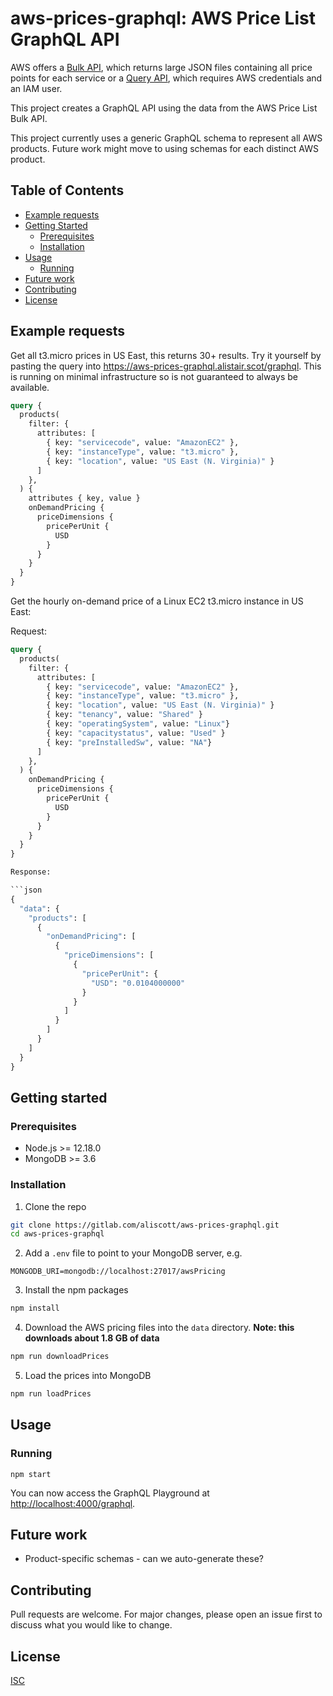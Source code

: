 # aws-prices-graphql: AWS Price List GraphQL API

AWS offers a [Bulk API](https://docs.aws.amazon.com/awsaccountbilling/latest/aboutv2/using-ppslong.html), which returns large JSON files containing all price points for each service or a [Query API](https://docs.aws.amazon.com/awsaccountbilling/latest/aboutv2/using-pelong.html), which requires AWS credentials and an IAM user.

This project creates a GraphQL API using the data from the AWS Price List Bulk API.

This project currently uses a generic GraphQL schema to represent all AWS products. Future work might move to using schemas for each distinct AWS product.

## Table of Contents

* [Example requests](#example-requests)
* [Getting Started](#getting-started)
  * [Prerequisites](#prerequisites)
  * [Installation](#installation)
* [Usage](#usage)
  * [Running](#running)
* [Future work](#future-work)
* [Contributing](#contributing)
* [License](#license)

## Example requests

Get all t3.micro prices in US East, this returns 30+ results. Try it yourself by pasting the query into https://aws-prices-graphql.alistair.scot/graphql. This is running on minimal infrastructure so is not guaranteed to always be available.

```graphql
query {
  products(
    filter: {
      attributes: [
        { key: "servicecode", value: "AmazonEC2" },
        { key: "instanceType", value: "t3.micro" },
        { key: "location", value: "US East (N. Virginia)" }
      ]
    },
  ) {
    attributes { key, value }
    onDemandPricing {
      priceDimensions {
        pricePerUnit {
          USD
        }
      }
    }
  }
}
```

Get the hourly on-demand price of a Linux EC2 t3.micro instance in US East:

Request:

```graphql
query {
  products(
    filter: {
      attributes: [
        { key: "servicecode", value: "AmazonEC2" },
        { key: "instanceType", value: "t3.micro" },
        { key: "location", value: "US East (N. Virginia)" }
        { key: "tenancy", value: "Shared" }
        { key: "operatingSystem", value: "Linux"}
        { key: "capacitystatus", value: "Used" }
        { key: "preInstalledSw", value: "NA"}
      ]
    },
  ) {
    onDemandPricing {
      priceDimensions {
        pricePerUnit {
          USD
        }
      }
    }
  }
}

Response:

```json
{
  "data": {
    "products": [
      {
        "onDemandPricing": [
          {
            "priceDimensions": [
              {
                "pricePerUnit": {
                  "USD": "0.0104000000"
                }
              }
            ]
          }
        ]
      }
    ]
  }
}
```

## Getting started

### Prerequisites

 * Node.js >= 12.18.0
 * MongoDB >= 3.6

### Installation

1. Clone the repo

  ```sh
  git clone https://gitlab.com/aliscott/aws-prices-graphql.git
  cd aws-prices-graphql
  ```

2. Add a `.env` file to point to your MongoDB server, e.g.

  ```
  MONGODB_URI=mongodb://localhost:27017/awsPricing
  ```

3. Install the npm packages

  ```sh
  npm install
  ```

4. Download the AWS pricing files into the `data` directory.
   **Note: this downloads about 1.8 GB of data**

  ```sh
  npm run downloadPrices
  ```

5. Load the prices into MongoDB

  ```sh
  npm run loadPrices
  ```

## Usage

### Running

```
npm start
```

You can now access the GraphQL Playground at [http://localhost:4000/graphql](http://localhost:4000/graphql).

## Future work

 * Product-specific schemas - can we auto-generate these?

## Contributing

Pull requests are welcome. For major changes, please open an issue first to discuss what you would like to change.

## License

[ISC](https://choosealicense.com/licenses/isc/)

